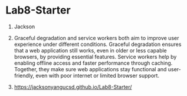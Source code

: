 # Lab8-Starter
1. Jackson
      
2. Graceful degradation and service workers both aim to improve user experience under different conditions. Graceful degradation ensures that a web application still works, even in older or less capable browsers, by providing essential features. Service workers help by enabling offline access and faster performance through caching. Together, they make sure web applications stay functional and user-friendly, even with poor internet or limited browser support.

3. https://jacksonyangucsd.github.io/Lab8-Starter/